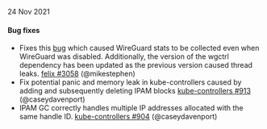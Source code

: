 24 Nov 2021

#### Bug fixes

 - Fixes this [bug](https://github.com/projectcalico/calico/issues/5018) which caused WireGuard stats to be collected even when WireGuard was disabled. Additionally, the version of the wgctrl dependency has been updated as the previous version caused thread leaks. [felix #3058](https://github.com/projectcalico/felix/pull/3058) (@mikestephen)
 - Fix potential panic and memory leak in kube-controllers caused by adding and subsequently deleting IPAM blocks [kube-controllers #913](https://github.com/projectcalico/kube-controllers/pull/913) (@caseydavenport)
 - IPAM GC correctly handles multiple IP addresses allocated with the same handle ID. [kube-controllers #904](https://github.com/projectcalico/kube-controllers/pull/904) (@caseydavenport)
